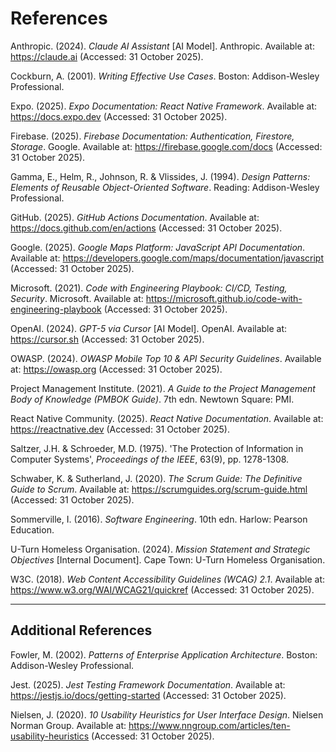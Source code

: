 # References
Anthropic. (2024). *Claude AI Assistant* [AI Model]. Anthropic. Available at: https://claude.ai (Accessed: 31 October 2025).

Cockburn, A. (2001). *Writing Effective Use Cases*. Boston: Addison-Wesley Professional.

Expo. (2025). *Expo Documentation: React Native Framework*. Available at: https://docs.expo.dev (Accessed: 31 October 2025).

Firebase. (2025). *Firebase Documentation: Authentication, Firestore, Storage*. Google. Available at: https://firebase.google.com/docs (Accessed: 31 October 2025).

Gamma, E., Helm, R., Johnson, R. & Vlissides, J. (1994). *Design Patterns: Elements of Reusable Object-Oriented Software*. Reading: Addison-Wesley Professional.

GitHub. (2025). *GitHub Actions Documentation*. Available at: https://docs.github.com/en/actions (Accessed: 31 October 2025).

Google. (2025). *Google Maps Platform: JavaScript API Documentation*. Available at: https://developers.google.com/maps/documentation/javascript (Accessed: 31 October 2025).

Microsoft. (2021). *Code with Engineering Playbook: CI/CD, Testing, Security*. Microsoft. Available at: https://microsoft.github.io/code-with-engineering-playbook (Accessed: 31 October 2025).

OpenAI. (2024). *GPT-5 via Cursor* [AI Model]. OpenAI. Available at: https://cursor.sh (Accessed: 31 October 2025).

OWASP. (2024). *OWASP Mobile Top 10 & API Security Guidelines*. Available at: https://owasp.org (Accessed: 31 October 2025).

Project Management Institute. (2021). *A Guide to the Project Management Body of Knowledge (PMBOK Guide)*. 7th edn. Newtown Square: PMI.

React Native Community. (2025). *React Native Documentation*. Available at: https://reactnative.dev (Accessed: 31 October 2025).

Saltzer, J.H. & Schroeder, M.D. (1975). 'The Protection of Information in Computer Systems', *Proceedings of the IEEE*, 63(9), pp. 1278-1308.

Schwaber, K. & Sutherland, J. (2020). *The Scrum Guide: The Definitive Guide to Scrum*. Available at: https://scrumguides.org/scrum-guide.html (Accessed: 31 October 2025).

Sommerville, I. (2016). *Software Engineering*. 10th edn. Harlow: Pearson Education.

U-Turn Homeless Organisation. (2024). *Mission Statement and Strategic Objectives* [Internal Document]. Cape Town: U-Turn Homeless Organisation.

W3C. (2018). *Web Content Accessibility Guidelines (WCAG) 2.1*. Available at: https://www.w3.org/WAI/WCAG21/quickref (Accessed: 31 October 2025).

---

## Additional References

Fowler, M. (2002). *Patterns of Enterprise Application Architecture*. Boston: Addison-Wesley Professional.

Jest. (2025). *Jest Testing Framework Documentation*. Available at: https://jestjs.io/docs/getting-started (Accessed: 31 October 2025).

Nielsen, J. (2020). *10 Usability Heuristics for User Interface Design*. Nielsen Norman Group. Available at: https://www.nngroup.com/articles/ten-usability-heuristics (Accessed: 31 October 2025).



